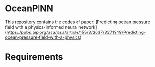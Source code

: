# OceanPINN
This repository contains the codes of paper: [Predicting ocean pressure field with a physics-informed neural network] (https://pubs.aip.org/asa/jasa/article/155/3/2037/3271348/Predicting-ocean-pressure-field-with-a-physics)

# Requirements
